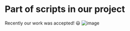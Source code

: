 # Part of scripts in our project
Recently our work was accepted! 😃
![image](https://github.com/user-attachments/assets/6a134ce5-95f9-4fca-b603-f018560a6f92)
